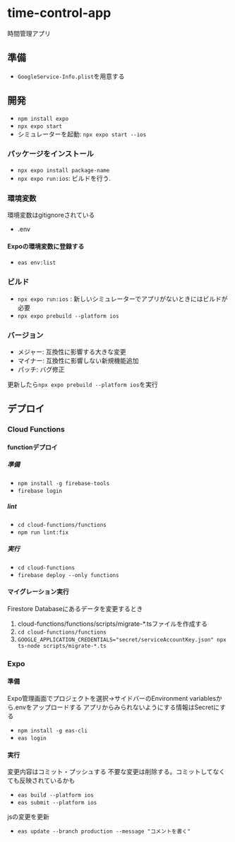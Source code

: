 # time-control-app
時間管理アプリ

## 準備
- `GoogleService-Info.plist`を用意する

## 開発
- `npm install expo`
- `npx expo start`
- シミュレーターを起動: `npx expo start --ios`

### パッケージをインストール
- `npx expo install package-name`
- `npx expo run:ios`: ビルドを行う.

### 環境変数
環境変数はgitignoreされている
- .env

#### Expoの環境変数に登録する
- `eas env:list`

### ビルド
- `npx expo run:ios` : 新しいシミュレーターでアプリがないときにはビルドが必要
- `npx expo prebuild --platform ios`

### バージョン
- メジャー: 互換性に影響する大きな変更
- マイナー: 互換性に影響しない新規機能追加
- パッチ: バグ修正

更新したら`npx expo prebuild --platform ios`を実行


## デプロイ

### Cloud Functions
#### functionデプロイ
##### 準備
- `npm install -g firebase-tools`
- `firebase login`

##### lint
- `cd cloud-functions/functions`
- `npm run lint:fix`

##### 実行
- `cd cloud-functions`
- `firebase deploy --only functions`

#### マイグレーション実行
Firestore Databaseにあるデータを変更するとき

1. cloud-functions/functions/scripts/migrate-*.tsファイルを作成する
1. `cd cloud-functions/functions`
2. `GOOGLE_APPLICATION_CREDENTIALS="secret/serviceAccountKey.json" npx ts-node scripts/migrate-*.ts`

### Expo
#### 準備
Expo管理画面でプロジェクトを選択->サイドバーのEnvironment variablesから.envをアップロードする
アプリからみられないようにする情報はSecretにする

- `npm install -g eas-cli`
- `eas login`

#### 実行
変更内容はコミット・プッシュする
不要な変更は削除する。コミットしてなくても反映されているかも
- `eas build --platform ios`
- `eas submit --platform ios`

jsの変更を更新
- `eas update --branch production --message "コメントを書く"`